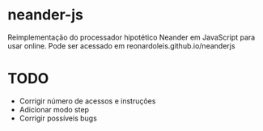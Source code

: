 # neander-js
Reimplementação do processador hipotético Neander em JavaScript para usar online.
Pode ser acessado em reonardoleis.github.io/neanderjs

# TODO
- Corrigir número de acessos e instruções
- Adicionar modo step
- Corrigir possíveis bugs

